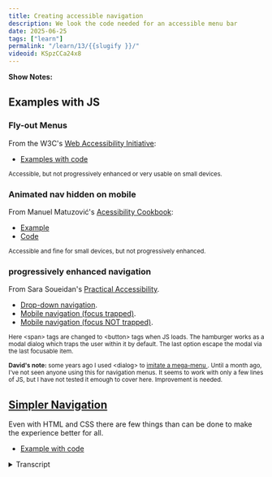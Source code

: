 ```yaml
---
title: Creating accessible navigation
description: We look the code needed for an accessible menu bar 
date: 2025-06-25
tags: ["learn"]
permalink: "/learn/13/{{slugify }}/"
videoid: KSpzCCa24x8
---
```

 **Show Notes:**


## Examples with JS

### Fly-out Menus

From the W3C's [Web Accessibility Initiative](https://www.w3.org/WAI/):

- [Examples with code ](https://www.w3.org/WAI/tutorials/menus/flyout/#fly-out-functionality)

<small>Accessible, but not progressively enhanced or very usable on small devices.</small>

### Animated nav hidden on mobile 

From Manuel Matuzović's  [Acessibility Cookbook](https://accessibility-cookbook.com/):

- [Example](https://codepen.io/matuzo/pen/mdYXxzm)
- [Code](https://accessibility-cookbook.com/code/chapter7/recipe7_6/1_nav-animated/)

<small>Accessible and fine for small devices, but not progressively enhanced.</small>

### progressively enhanced navigation 

From Sara Soueidan's [Practical Accessibility](https://practical-accessibility.today/).

- [Drop-down navigation](https://codepen.io/SaraSoueidan/pen/eYPVvBo/7bb41d53655af69e44b6cf4a72102097).
- [Mobile navigation (focus trapped)](https://codepen.io/SaraSoueidan/pen/abYgpMG/2aaf9e249122f4619c924bcfc75f450f).
- [Mobile navigation (focus NOT trapped)]( https://codepen.io/SaraSoueidan/pen/BaGPOdw/29d8bd26d365b0161c6d0ded9c33e5ef).

<small>Here &lt;span&gt; tags are changed to &lt;button&gt; tags when JS loads. The hamburger works as a modal dialog which traps the user within it by default. The last option escape the modal via the last focusable item. </small>

<small> <strong>David's note:</strong> some years ago I used &lt;dialog&gt; to [imitate a mega-menu ](https://affinitycentre.co.uk/). Until a month ago, I've not seen anyone using this for navigation menus. It seems to work with only a few lines of JS, but I have not tested it emough to cover here. Improvement is needed.</small>



## [Simpler Navigation](https://intrinsicframework.here24.co/simple-navigation/)

Even with HTML and CSS there are few things than can be done to make the experience better for all. 

- [Example with code](https://intrinsicframework.here24.co/simple-navigation/)

<details> 
<summary>Transcript</summary>


[00:00:05] **Nathan Wrigley:** Hello there. This video is a follow up to our podcast episode on website navigation. You can find that at no script show slash 21. The numbers two and one here. We're looking at some examples and their code. And the links for these can be found at no script show slash learn, forward slash 13. And again, the numbers one three joined as always by David Waumlsey.

Hello David. 

[00:00:31] **David Waumsley:** Hello. Oh so this one, we're concentrating on the accessibility on the audio. We were talking about everything really to do with navigation and we concluded that being the no script show. We try and avoid hide and show with JavaScript as much as possible. But I thought for this, I should at least show some examples of accessible ones.

And of course these are by other people because I. I can't write JavaScript, okay. I'll just go through a few examples. So the first one, which we mentioned in the audio, was from the web accessibility initiative. They've got some great examples if anyone does need what they call flyout menus with the JavaScript that you can use for these.

And there are, as you say, there's all these different variations, like somewhere you can get to the sub menu via the, little icon on the side. And as you can see on this, it works if you hover to open up the side menu. So it's a link as well as a sort of hover state on the, yeah. Little icon. Yeah. Okay.

So the, they've got that. when you, if you are a tabbing along, then you'll tab to each and then tab to that one, it'll drop it. So screen readers and, people using keyboards will, treat this differently. So this is a really useful resource, but what I will say about this is I probably wouldn't use it because I think I'm quite a fan of the idea of progressive enhancement.

And if you disabled JavaScript or it doesn't load for people, none of these work. So it's accessible. So 

[00:02:02] **Nathan Wrigley:** basically all of those, yeah, they've gone from the world if you don't have JavaScript. yep, 

[00:02:08] **David Waumsley:** exactly. So they're worth checking out as, examples if that's what you need.

But that's the downside as, as far as I 'cause it. Also, the other downside of it is that there isn't an example if you just want a copy and paste of CSS that makes this good for mobile. So it will just squeeze, I won't, squeeze it in, but as you can imagine, when they squeeze in, so space and bear will just get squashed in.

Yeah. So it's just using flexbox. So there isn't really a, an attractive design element to that. A useful resource. The other thing, and he's brilliant, I've mentioned it before on the show, Manuel, Matovich, he just easy for you to say it's not, and I'm sure I said it wrong, but he's wonderful. And the way he presents stuff, he's done some great CSS day talks and stuff.

He's got a book called Accessibility Cookbook, which is really easy to consume. You can just take different bits out of it on this one. but in a way he is, and I'll go to his examples. Now, you can actually steal these examples without getting the book I've been reading through the book, which is brilliant.

But his examples, let me just see if I can find them here, are all available on his, accessibility cookbook.com site where the code is. And he is got a few examples he builds up on it. So there's this one where you've got all the code that you need, including the JavaScript and CSS for an example, which you can find on Code Pen, which I'll show you now.

Now this looks a bit ugly, you would need to do more with it. But basically when you are there, we are, we've got normal menu and when we yep, click on there, we get ju with CSS, we've got an icon, hamburger icon, and then a menu here. And pretty straightforward JavaScript. And of course this is much better.

it's a little bit janky the animation on this. But it works. Again, it's the progressive enhancement on this side. That means that I probably wouldn't use it. I know he is a big fan of progressive enhancement, but again, it's accessible. But if you are worried about JavaScript not loading or loading slowly, then, that's maybe not the option to go with for that.

So that's that one. Now, okay, now we move into Sarah Sewer. Dan's, if I'm saying her name right as well, I dunno, a practical accessibility course. she's brilliant and she is so meticulous over everything. So of course hers have been progressively enhanced and she goes through the whole process of that.

So I can just show you a few examples of her. So we, she starts off where we look at a, there's a. That's her course. she is brilliant. She's a bit of a, party pooper for those people who just love to do everything with CSS 'cause she points out how things might not be accessible if you don't add in JavaScript under certain circumstances.

Okay. So there's this first, it's clickable, not hover. 'cause she's not a fan of that. And it's a fairly, I'm not gonna go into the details here, but the, JavaScript gets a little bit more because she's progressively enhanced it. So if I were to, I don't know if I'll do it anyway. I, if this will work well because I know that CodePen, we can't see whatever 

[00:05:21] **Nathan Wrigley:** you are 

[00:05:21] **David Waumsley:** doing 

[00:05:21] **Nathan Wrigley:** with that browser extension, but I'm guessing you 

[00:05:23] **David Waumsley:** are disabling JavaScript.

Oh, yes. You can't see that you are. I am doing that Uhhuh. And if I just refresh on this, yeah, code pen requires JavaScript, but I think it work anyway. Ah, yes it does. So we can't see our code now, but what we can see is. The state. Oh, yeah. When JavaScript fails. Yeah. So yeah, so what she does is that she builds progressively.

as she will, instead of using the button as the dropdown for something, she will use a span and then use the JavaScript to add in and change that role to a button. interesting. Yeah. Okay. But of course it makes, and I'm now, which you can't see, I'm now going to turn off my, disabling of JavaScript on this.

So it's a better solution. But then of course everything gets a little bit more complex with this. And let me move on to a next example where she, has the normal menu over here. Yeah. And then a drop down on the navigation for when we get to mobile sizes. Gosh, that's really neat. It is really neat. but again, even when you are as meticulous as she is about getting absolutely everything right and progressively hands it, there are still some like decisions you make.

But she, she's done two here, she's done this, what is called as a design pattern. The draw, where the, overlay comes over the top and she's using changing things to dialogue role. And when you do that, you are trapped. So she calls this trapped and I'm, if I could just show it on there. If I just move around here, you are trapped in that 

[00:06:58] **Nathan Wrigley:** dialogue 

[00:06:59] **David Waumsley:** here.

[00:06:59] **Nathan Wrigley:** So you, you have to, what? You have to click engage, there's no sort of escape functionality in the menu. That's, so 

[00:07:06] **David Waumsley:** you need to have a close here to be able to close this. so there is another alternative that she's made on this one. We're not trapped where if I just go into this again, we are using, it goes into the role of dialogue.

But what happens on this one is you get to the last focusable item. It will take you out automatically. Okay. So 

[00:07:28] **Nathan Wrigley:** there's, 

a bit of swings and roundabouts there. I can see why that's good, but also why that's bad. Yeah. So you have to engage it every time you go through it. So if you miss a link, you've gotta start all over again.

[00:07:40] **David Waumsley:** Okay. Yeah. and I think this is the thing, what she will say on that, it will depend on your pattern and your research on this and, but it just shows you different, as we were talking about on the first thing, when you start to get into this, you can never quite get it right for everybody, can you?

No, Because somebody's gonna be expecting one set of behavior and they won't know as they go to different sites, which is made me, obviously her course is absolutely brilliant. She's really meticulous. But here's the thing. I am not, I. I'm quite happy to do a little bit of JavaScript if I understand it, but I'm not going through, this, rigmarole.

Yeah. Okay. Look at all that. That's a lot. That is a lot. Yeah. Yeah. To change. So I'll avoid it. But these are great examples. And maybe I'll use 'em one day on this. I will, just because of the fact that she puts things into a dialogue role, I will show something, which is, might shame me later, but I did experiment some years back with my own sort of way of imitating, mega menu.

And I'll just, okay. I dunno if I didn't, I don't think I clicked this right. No, you didn't. I just added it at the end 'cause I had it. 'cause I, maybe I'll get into this at some point, but what I've done here is just on a regular menu, but I've created this mega menu. Yeah. With the dialogue. You can have show modal, which is what it's designed for, and you can have just show where it will stick to the element that's near there.

And actually you can still move around, things here, so it actually works. Now, I don't know, this is something where you might want to get a friend of yours, Joe Dawson, to look at and say, how terrible is this? I, know I need to fix some things, but it does actually work. it is enclosed because it's dialogue, but I've gotta close so I can close it.

[00:09:26] **Nathan Wrigley:** okay. may, maybe we need to get Joe on this show and he can we can line up all of the previous websites that you've ever made and be shamed. 

[00:09:35] **David Waumsley:** I know there were things wrong with this, but it's an interesting thing because I have not, I did this a couple of years ago because I was excited by the fact that we now had, dialogue, which we could use a little bit, how we're excited about details and summary.

And I thought, can I use 'em for a menu? I dunno, I could not find a single person until last month. I have not seen a single person use it for a menu. And then you found one Rejoice. Yes. I, found some one, but they made the, actually I could show you on this. I won't show you on, I will actually, let me just do this.

I'm going to disable the JavaScript. 'cause what they didn't do, which at least I did do on this, is if I disabled the JavaScript, I put in a link now which goes to a site map. So you actually get 

[00:10:15] **Nathan Wrigley:** Oh, even, okay. That's 

[00:10:17] **David Waumsley:** neat. 

[00:10:19] **Nathan Wrigley:** Yeah. Yeah. That site is beautiful, by the way. It is a menu, isn't it? It is a kind of mega menu right there, the way you've laid it out with columns.

Yeah. Interesting. 

[00:10:27] **David Waumsley:** You might not wanna get stuck down. No, there's a lot there. Something post. 

[00:10:31] **Nathan Wrigley:** Oh 

[00:10:31] **David Waumsley:** gosh. Yeah. So it might need improving for accessibility if your JavaScript breaks. So honestly, I don't know, it was just a little idea that I had that I wasn't gonna show, but I might work on it and see if there's something that can be done with it as a, if you do feel that you ever need it, if this can be, because it's so easy to do, it's just a few lines of JavaScript to get things to open because you're relying on hasty ml to do most of the work you.

That's really interesting. I like that. That's pretty neat. Yeah. And the CSS is easy 'cause you can just put it in a grid and it automatically moves. Yeah. yeah, I was quite pleased with it, but very nervous to show it to anyone because I just, there it is and it's gone. Yeah. But very easy if you put them in a grid to make it mobile responsive.

So yeah, it really, simple as I like it. Okay. So talk as simple. Should we go on to just talk about what we've used on this site and what I'll be trying to get away with? So I've, can I 

[00:11:23] **Nathan Wrigley:** just say, just for the sake of clarity, what you have used, this is not me. This is you. You've done all this hard work, so don't give me the credit for that.

So yeah, there you go. 

[00:11:33] **David Waumsley:** yeah, you can avoid the shame as well that goes, I dunno about that. Yeah. okay. So there are some things, even when we're keeping it simple with h ml, CSS and Aria, there are some things that we probably need to, so I've used on the intrinsic. Frameworks are the links there on my show notes there, and I'll put our own site in here just so I can show stuff on here.

this is pretty straightforward on this, so I'm just using Flex as most people do, because it, it sizes according to, the item, the menu item. all pretty similar here, but obviously Grid does it the other ways, puts boxes around it. So this is a pretty simple thing. I won't, I haven't put all the CSS code that's going into there, but obviously at a break point it just goes down here.

And if you're sticking to something like five here, this will go down to, before it breaks and wraps again, it will go down to a screen of, I think 3, 7, 5 pixels, maybe three 50 or pretty small, so most, yeah. Yeah. So most mobiles are gonna get this. So without having to bring in a hamburger. We've got that.

And as we showed before, what we have on this is on the mo. it takes you to where we've got more straight to the navigation 

[00:12:47] **Nathan Wrigley:** in the 

[00:12:47] **David Waumsley:** footer. 

[00:12:48] **Nathan Wrigley:** And with some 

[00:12:49] **David Waumsley:** animation that goes on that. So that's it. And here's a couple of things that probably you'll get different information on if you are into accessibility.

So I've put the HTML code up here. Now once we put nav, once we use the nav, which we should to put our ur and, that's an important thing as well. If you're showing and hiding, never hide the whole nav else, otherwise it disappears from the table of contents. So that's really, so that's another thing you could make a mistake with, but we're not doing that.

But even even though we've got nav, we might have more than one nav on a site. So we can use Aria label to say main. So it's, no, it's the main navigation. Got it. And I don't, I haven't written navigation because screen readers will announce that it's navigation. They'll know navigation main. So I put an Aria label of Main on there.

another thing to make things better all the time is to use Aria current for the users who, are without visual clues on what to look. So when you're on that particular page on, that AAG that you are using there, you'll put r current equals page. Yeah. for home on that one. That's a kind of good thing to do.

what I've done here as I'm showing you on our example, is. The names are different on here, but the link to the footer, another key thing to do is if you are an icon, which I'm just using in the HCML, unit over here, put that to Hidden True, if you want that as an indicator, because you don't want that to be read out.

Screen reader would read that out as down, downward triangle. Yeah. most of them would anyway, and then put an Aria label, which explains to them, because it's not so obvious visually for them to see. I've put an Aria label in there saying that we're navigating two links in the foot. Links in the photo.

Yeah. And, likewise, when you are meeting at that other end, there's actually, you're not far away from the get back to the top as well. So hopefully it's good. I've made some quick marks that, NAV is a landmark so you can. that's a way of being able to tell screen readers the structure.

There's eight of 'em that are commonly known, like a banner, which tells 'em it's a header, a nav within that tells 'em what the navs are so they can move around from it. But the interesting thing is, and this is why I've got, I'll, just skip ahead here. Option two is because some people will say, yes, NAV is accessible because it gives them this landmark so they know where they are.

But because they're not often well laid out on most pages, people still use the majority. I think it's closer to 70% of screen reader users will go to headers. Headings rather. Headings. Yeah. Yes. And so another way of doing it is to, in your nav you put, are we labeled by? Give that an ID and then connect that up to a visually hidden.

title which same main navigation on there. So some people sort That makes sense. Yeah. Will do that. Now the experts that I've been following haven't been doing that with their head or text. They've been using what I've used in the first one, which is just used the RRE label. Now mostly they will say, this is better.

Are we? A label buy is better because of translation issues because of the way that screen readers will find things. Aria label is your last resort. If the HTML can say it, that's best if, are we a label buy is your next go-to. And then are we a label last? And the reason why I've gone to Aria label and why I think they have too is because on the main menu you're probably likely to know in the head of that is the main navigation.

But also then you fall foul of the Of the has ml, which is usually in your main, should come first. You put a header before your header one if you like. It's fascinating, 

[00:16:47] **Nathan Wrigley:** like these overlapping and con and slightly conflicting ways of achieving. Yes. It, and it sounds like there's no perfect way to, to implement it.

There's just, slightly better given the proclivities of the website you're working on. Yeah. That is really interesting. I, did not know what you've just explained. Gosh. 

[00:17:09] **David Waumsley:** Yeah. No, I didn't. And I, I got different experts and they told me, oh, you should do this. And then I thought, hang on, I've got a head of two now.

Above my head are one, what's going on? And, Generally, I don't think it matters, it doesn't spoil your dumb order in any way. It's only, that kind of role. It's probably not the biggest thing. But of course if you are, checking some of these things, if you are using checkers, it's really annoying to have this flagged up that you've got your yeah.

Headers in the wrong order, even though it's visually hidden. sorry, so I went off a little bit on this one. One thing to just mention as well, because if you are not up to date, which I wasn't, you'll hear some people say that you need to put the role of list in a nav for Safari users because Safari decided not to feature nut bug, but they thought that lists were overused in design, so they decided not to announce 'em to screen readers.

So if you are. So they discount your role of lists. So an order ordered or ordered list. So discounted them. They've changed this only quite recently. So if it's a list within a nav, they will read out how many items are in that. Okay. Alright. Yeah. So we don't need to do that, but you might see it otherwise.

So I made a point about that. what else? Oh, there was a slight subnote on this and I dunno, I've gone my own route with this one. I dunno how people, I, see people done this differently, but you get an issue like this on this page and it's not so much on this one, but I want this to have some CSS that tells me that this is the current section that I'm in, in my main menu, but I'm actually in an article within the component section.

So you want a breadcrumb soft style thing, don't you? But not probably. Yeah. But I thought there's not many levels here. So what, I've done, and I, won't open up the inspector, but basically what I've done where we've got that, I put Aria, oh, current, not page, but true to say that's where you are.

And an Aria label saying, currently viewing a single post on the components. And that's the same on the no script show as well. So if you go into our chats and you go into an individual chat, it will tell you that it's a, post on the chats. So that was my. Work around. I'm just throwing it out there. 

[00:19:22] **Nathan Wrigley:** No one's given.

And you, sorry to get into the technical weeds of this 11 t, the, CMS management tool that enables you to do that, does it, it can figure out that this is a page under the, tree if you like, the parent of components and then it will build that area label for you. 

[00:19:39] **David Waumsley:** Yeah. I had to put that sort of as a bit of programming in there.

Yeah. To make sure that it did it when it knows which one it's on. So Yeah. Interesting. New 

[00:19:47] **Nathan Wrigley:** idea 

[00:19:47] **David Waumsley:** though. I like it. That's going the extra mile. It feels. Yeah. I did have a look at, Andy Bell's site and I noticed when had a sort of similar situation. He just, it was still the CSS styling was active there, but it was not.

Anyway, I just thought this was a bit of extra information. Yeah. Maybe, I've made it more busy for screen readers. I don't know, but Rather than have breadcrumbs where, they're only going one level deep. I'm not sure if it's that helpful, Okay. Okay. Yeah, it's just my, yeah, I know you get into a lot on this.

there's not. Did I miss anything on there? I don't think I did. I didn't cover the 

[00:20:22] **Nathan Wrigley:** CSS yet. Yeah, there you go. 

[00:20:24] **David Waumsley:** Yeah, there's not much to say. I can't cover it 'cause it's in the context of the header, but we're using Flex with Flex To make then that pretty good for headers in most of the time.

I've just put in some code here, which is showing how I'm styling the underline when we're under that section so it's visually underlined when we're under this. Yep. So you know where you are. And then that's done with the CSS that's over here by picking out the HF and then putting, and I've put it for now, I've had to do it for True as well as page, Okay. Yeah. Yeah. So it's now the a HF Aria current page and True as well. And then we've used these new properties in CSS where we can actually decide the thickness of these ones and offset the underlining as well. To be honest, I might change this. this is a bit off what we were talking about because there's a really cool with view transitions.

If you use a border and you use view transitions, it creates that lovely effect where it feels like the border is moving along to your next 

[00:21:23] **Nathan Wrigley:** Oh, 

[00:21:24] **David Waumsley:** okay. Almost 

[00:21:24] **Nathan Wrigley:** like a Yeah, I know. I know what you mean. Like a little animation of something sliding to the next one kind of thing. Yeah. Yeah. And it doesn't 

[00:21:31] **David Waumsley:** do it on this, so I might change this to a border anyway.

You get really in the weeds. Yeah. But it's a cool thing 'cause it used to take so much Yeah. Programming to create this sort of feeling like things anyway. Yeah. Styling a second target. Where have I put this down on there? Oh, that was just, this is just the script I've put in because as when we hover down to, in that thing where we hovered and I highlighted, yeah, you click on the 

[00:21:55] **Nathan Wrigley:** link and it creates the border around it to Yeah.

Keep it some focused. So I 

[00:22:00] **David Waumsley:** just put, I put the styling in there that was used on that one. So we're using target. So it, that border is only showing to highlight. on the mobile it's fine because you're down to one column and everybody knows where you've navigated to if you are going to the footer and you've got other things in there.

It was just a way of highlighting with a bit of animation. But of course with animation, I've also wrapped it around, no preference here, prefers reduced the amount reduced. Yeah. So if you've, if you don't like motion, it disappears. And that's really it. I, apart from the fact that, did I put where I got it from?

Yeah. There's a really great tool for animation, which is animus.net 

[00:22:40] **Nathan Wrigley:** anim, A-N-I-M-I-S-T a.net. Anim net. I Be sure you can 

[00:22:46] **David Waumsley:** just, get your CSS that you want from that. what else did I want to mention there? There just notes. flex, I've already said that contains the unit, current page we're hiding globally.

Oh yes, a good point actually. Something I failed to on the site I just showed you is that generally globally you might want to add to your A tags and increase, amount of padding by default because of such thing as target size, which is defined for accessibility. So you can hit the thing properly. Yep, When you're on touch mobiles where it's supposed to be, I dunno why in pixels, but 24 pixels, you're supposed to have around your, click the bullying, otherwise it starts to fail and, accessible. Yeah. You have to be very precise and have a perfectly pointy finger. Yes. Yeah. But yeah, if you haven't got that thing and silks two tied pixels that up for me, although I didn't spot it on my other site where I know I didn't have enough.

not always accurate, but I think that's it. Have I covered enough Cody stuff? 

[00:23:43] **Nathan Wrigley:** Gosh, yeah, I think so. just to say that, obviously we're showing this on the screen, but it is available to you. no script show slash learn. Slash 13, the numerals one, three, no script show slash learn slash 13. Yeah, I think that's great.

And obviously we had a companion, podcast episode, which you can find at no script show slash 21, which obviously explains all of the bits and pieces that we've been going through and why David, felt these bits of navigation were important to mention. I think that's it. Have we, captured what you wanted to say?

I think we have. Yeah. That was great. I enjoyed that. Yeah. In which case, I will see you next time. Thank you. So that was all about website navigation. Hope that you enjoyed it and we'll see you next time. Take it easy. Okay. 

</details> 
